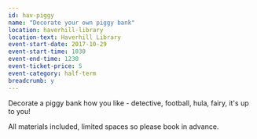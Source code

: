 ```yaml
---
id: hav-piggy
name: "Decorate your own piggy bank"
location: haverhill-library
location-text: Haverhill Library
event-start-date: 2017-10-29
event-start-time: 1030
event-end-time: 1230
event-ticket-price: 5
event-category: half-term
breadcrumb: y
---
```


Decorate a piggy bank how you like - detective, football, hula, fairy, it's up to you!

All materials included, limited spaces so please book in advance.
